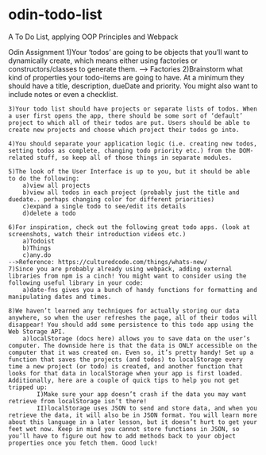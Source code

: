 # odin-todo-list
A To Do List, applying OOP Principles and Webpack

Odin Assignment
    1)Your ‘todos’ are going to be objects that you’ll want to dynamically create, which means either using factories or constructors/classes to generate them.
    --> Factories
    2)Brainstorm what kind of properties your todo-items are going to have. At a minimum they should have a title, description, dueDate and priority. You might also want to include notes or even a checklist.

    3)Your todo list should have projects or separate lists of todos. When a user first opens the app, there should be some sort of ‘default’ project to which all of their todos are put. Users should be able to create new projects and choose which project their todos go into.

    4)You should separate your application logic (i.e. creating new todos, setting todos as complete, changing todo priority etc.) from the DOM-related stuff, so keep all of those things in separate modules.

    5)The look of the User Interface is up to you, but it should be able to do the following:
        a)view all projects
        b)view all todos in each project (probably just the title and duedate.. perhaps changing color for different priorities)
        c)expand a single todo to see/edit its details
        d)delete a todo

    6)For inspiration, check out the following great todo apps. (look at screenshots, watch their introduction videos etc.)
        a)Todoist
        b)Things
        c)any.do
    -->Reference: https://culturedcode.com/things/whats-new/
    7)Since you are probably already using webpack, adding external libraries from npm is a cinch! You might want to consider using the following useful library in your code:
        a)date-fns gives you a bunch of handy functions for formatting and manipulating dates and times.

    8)We haven’t learned any techniques for actually storing our data anywhere, so when the user refreshes the page, all of their todos will disappear! You should add some persistence to this todo app using the Web Storage API.
        a)localStorage (docs here) allows you to save data on the user’s computer. The downside here is that the data is ONLY accessible on the computer that it was created on. Even so, it’s pretty handy! Set up a function that saves the projects (and todos) to localStorage every time a new project (or todo) is created, and another function that looks for that data in localStorage when your app is first loaded. Additionally, here are a couple of quick tips to help you not get tripped up:
            I)Make sure your app doesn’t crash if the data you may want retrieve from localStorage isn’t there!
            II)localStorage uses JSON to send and store data, and when you retrieve the data, it will also be in JSON format. You will learn more about this language in a later lesson, but it doesn’t hurt to get your feet wet now. Keep in mind you cannot store functions in JSON, so you’ll have to figure out how to add methods back to your object properties once you fetch them. Good luck!